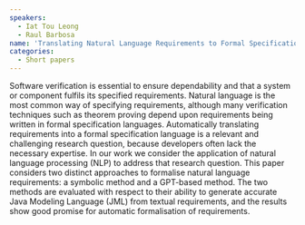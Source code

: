 ```yaml
---
speakers:
  - Iat Tou Leong
  - Raul Barbosa 
name: 'Translating Natural Language Requirements to Formal Specifications: A Study on GPT and Symbolic NLP'
categories:
  - Short papers
---
```



Software verification is essential to ensure dependability and that a system or component fulfils its specified requirements. 
Natural language is the most common way of specifying requirements, although many verification techniques such as theorem proving depend upon requirements being written in formal specification languages. 
Automatically translating requirements into a formal specification language is a relevant and challenging research question, because developers often lack the necessary expertise. 
In our work we consider the application of natural language processing (NLP) to address that research question. 
This paper considers two distinct approaches to formalise natural language requirements: a symbolic method and a GPT-based method. 
The two methods are evaluated with respect to their ability to generate accurate Java Modeling Language (JML) from textual requirements, and the results show good promise for automatic formalisation of requirements.

